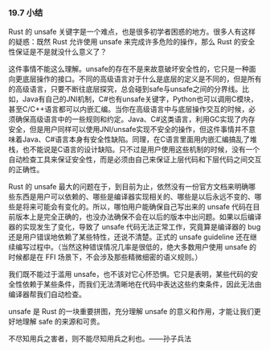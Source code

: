 ### 19.7 小结

Rust 的 unsafe 关键字是一个难点，也是很多初学者困惑的地方。很多人有这样的疑惑：既然 Rust 允许使用 unsafe 来完成许多危险的操作，那么 Rust 的安全性保证是不是就没什么意义了？

这件事情不能这么理解。unsafe的存在不是来故意破坏安全性的，它只是一种面向更底层操作的接口。不同的高级语言对于什么是底层的定义是不同的，但是所有的高级语言，只要不断往底层探究，总会碰到safe与unsafe之间的分界线。比如，Java有自己的JNI机制，C#也有unsafe关键字，Python也可以调用C模块，甚至C/C++语言都可以内嵌汇编。当你在高级语言中与底层操作交互的时候，必须确保高级语言中的一些规则和约定。Java、C#这类语言，利用GC实现了内存安全，但是用户同样可以使用JNI/unsafe实现不安全的操作，但这件事情并不意味着Java、C#语言本身有安全性缺陷。同理，在C语言里面用内嵌汇编搞乱了堆栈，也不能说是C语言的设计缺陷。只不过是用户使用这些机制的时候，没有一个自动检查工具来保证安全性，而是必须由自己来保证上层代码和下层代码之间交互的正确性。

Rust 的 unsafe 最大的问题在于，到目前为止，依然没有一份官方文档来明确哪些东西是用户可以依赖的、哪些是编译器实现相关的、哪些是以后永远不变的、哪些是将来可能会有变化的。所以，哪怕用户能确保自己写出来的 unsafe 代码在目前版本上是完全正确的，也没办法确保不会在以后的版本中出问题。如果以后编译器的实现发生了变化，导致了 unsafe 代码无法正常工作，究竟算是编译器的 bug 还是用户错误地依赖了某些特性，还说不清楚。正式的 unsafe guideline 还在继续编写过程中。（当然这种错误情况几率是很低的，绝大多数用户使用 unsafe 的时候都是在 FFI 场景下，不会涉及那些精微细密的语义规则。）

我们既不能过于滥用 unsafe，也不该对它心怀恐惧。它只是表明，某些代码的安全性依赖于某些条件，而我们无法清晰地在代码中表达这些约束条件，因此无法由编译器帮我们自动检查。

unsafe 是 Rust 的一块重要拼图，充分理解 unsafe 的意义和作用，才能让我们更好地理解 safe 的来源和可贵。

不尽知用兵之害者，则不能尽知用兵之利也。——孙子兵法
